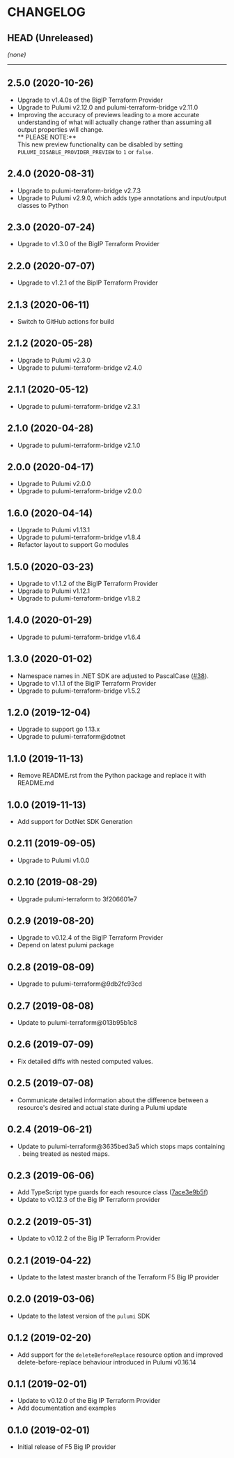 CHANGELOG
=========

## HEAD (Unreleased)
_(none)_

---

## 2.5.0 (2020-10-26)
* Upgrade to v1.4.0s of the BigIP Terraform Provider
* Upgrade to Pulumi v2.12.0 and pulumi-terraform-bridge v2.11.0
* Improving the accuracy of previews leading to a more accurate understanding of what will actually change rather than assuming all output properties will change.  
  ** PLEASE NOTE:**  
  This new preview functionality can be disabled by setting `PULUMI_DISABLE_PROVIDER_PREVIEW` to `1` or `false`.

## 2.4.0 (2020-08-31)
* Upgrade to pulumi-terraform-bridge v2.7.3
* Upgrade to Pulumi v2.9.0, which adds type annotations and input/output classes to Python

## 2.3.0 (2020-07-24)
* Upgrade to v1.3.0 of the BigIP Terraform Provider

## 2.2.0 (2020-07-07)
* Upgrade to v1.2.1 of the BipIP Terraform Provider

## 2.1.3 (2020-06-11)
* Switch to GitHub actions for build

## 2.1.2 (2020-05-28)
* Upgrade to Pulumi v2.3.0
* Upgrade to pulumi-terraform-bridge v2.4.0

## 2.1.1 (2020-05-12)
* Upgrade to pulumi-terraform-bridge v2.3.1

## 2.1.0 (2020-04-28)
* Upgrade to pulumi-terraform-bridge v2.1.0

## 2.0.0 (2020-04-17)
* Upgrade to Pulumi v2.0.0
* Upgrade to pulumi-terraform-bridge v2.0.0

## 1.6.0 (2020-04-14)
* Upgrade to Pulumi v1.13.1
* Upgrade to pulumi-terraform-bridge v1.8.4
* Refactor layout to support Go modules

## 1.5.0 (2020-03-23)
* Upgrade to v1.1.2 of the BigIP Terraform Provider
* Upgrade to Pulumi v1.12.1
* Upgrade to pulumi-terraform-bridge v1.8.2

## 1.4.0 (2020-01-29)
* Upgrade to pulumi-terraform-bridge v1.6.4

## 1.3.0 (2020-01-02)
* Namespace names in .NET SDK are adjusted to PascalCase
([#38](https://github.com/pulumi/pulumi-f5bigip/pull/38)).
* Upgrade to v1.1.1 of the BigIP Terraform Provider
* Upgrade to pulumi-terraform-bridge v1.5.2

## 1.2.0 (2019-12-04)
* Upgrade to support go 1.13.x
* Upgrade to pulumi-terraform@dotnet

## 1.1.0 (2019-11-13)
* Remove README.rst from the Python package and replace it with README.md

## 1.0.0 (2019-11-13)
* Add support for DotNet SDK Generation

## 0.2.11 (2019-09-05)
* Upgrade to Pulumi v1.0.0

## 0.2.10 (2019-08-29)
* Upgrade pulumi-terraform to 3f206601e7

## 0.2.9 (2019-08-20)
* Upgrade to v0.12.4 of the BigIP Terraform Provider
* Depend on latest pulumi package

## 0.2.8 (2019-08-09)
* Upgrade to pulumi-terraform@9db2fc93cd

## 0.2.7 (2019-08-08)
* Update to pulumi-terraform@013b95b1c8

## 0.2.6 (2019-07-09)
* Fix detailed diffs with nested computed values.

## 0.2.5 (2019-07-08)
* Communicate detailed information about the difference between a resource's desired and actual state during a Pulumi update

## 0.2.4 (2019-06-21)
* Update to pulumi-terraform@3635bed3a5 which stops maps containing `.` being treated as nested maps.

## 0.2.3 (2019-06-06)
* Add TypeScript type guards for each resource class ([7ace3e9b5f](https://github.com/pulumi/pulumi-terraform/commit/7ace3e9b5f2dcd4692b029ba4b80360582d7949a))
* Update to v0.12.3 of the Big IP Terraform provider

## 0.2.2 (2019-05-31)
* Update to v0.12.2 of the Big IP Terraform Provider

## 0.2.1 (2019-04-22)
* Update to the latest master branch of the Terraform F5 Big IP provider

## 0.2.0 (2019-03-06)
* Update to the latest version of the `pulumi` SDK

## 0.1.2 (2019-02-20)
* Add support for the `deleteBeforeReplace` resource option and improved delete-before-replace behaviour introduced in Pulumi v0.16.14

## 0.1.1 (2019-02-01)
* Update to v0.12.0 of the Big IP Terraform Provider
* Add documentation and examples

## 0.1.0 (2019-02-01)
* Initial release of F5 Big IP provider

